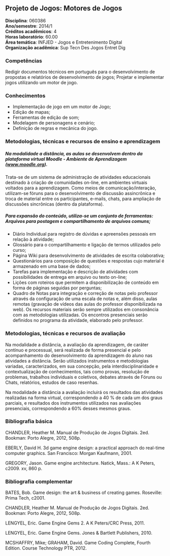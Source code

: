 ## Projeto de Jogos: Motores de Jogos

**Disciplina**:   060386  
**Ano/semestre**:  2014/1  
**Créditos acadêmicos**: 4  
**Horas laboratório**: 60.00  
**Área temática**:  INFJED - Jogos e Entretenimento Digital  
**Organização acadêmica**: Sup Tecn Des Jogos Entret Dig  

### Competências

Redigir documentos técnicos em português para o desenvolvimento de propostas e relatórios de desenvolvimento de jogos;
Projetar e implementar jogos utilizando um motor de jogo.

### Conhecimentos

* Implementação de jogo em um motor de Jogo;
* Edição de mapas;
* Ferramentas de edição de som;
* Modelagem de personagens e cenário;
* Definição de regras e mecânica do jogo.

### Metodologias, técnicas e recursos de ensino e aprendizagem

##### Na modalidade a distância, as aulas se desenvolvem dentro da plataforma virtual Moodle - Ambiente de Aprendizagem (www.moodle.org). 
Trata-se de um sistema de administração de atividades educacionais destinado à criação de comunidades on-line, em ambientes virtuais voltados para a aprendizagem. Como meios de comunicação/interação, utilizam-se fóruns para o desenvolvimento de discussão assincrônica e troca de material entre os participantes, e-mails, chats, para ampliação de discussões sincrônicas (dentro da plataforma). 

##### Para expansão do conteúdo, utiliza-se um conjunto de ferramentas: Arquivos para postagem e compartilhamento de arquivos comuns; 

* Diário Individual para registro de dúvidas e apreensões pessoais em relação à atividade;  
* Glossário para o compartilhamento e ligação de termos utilizados pelo curso;  
* Página Wiki para desenvolvimento de atividades de escrita colaborativa;  
* Questionários para composição de questões e respostas cujo material é armazenado em uma base de dados;  
* Tarefas para implementação e descrição de atividades com possibilidades de entrega em arquivo ou texto on-line;  
* Lições com roteiros que permitem a disponibilização de conteúdo em forma de páginas seguidas por perguntas;  
* Quadro de Notas para integração e correção de notas pelo professor através da configuração de uma escala de notas e, além disso, aulas remotas (gravação de vídeos das aulas do professor disponibilizada na web). Os recursos materiais serão sempre utilizados em consonância com as metodologias utilizadas. Os encontros presenciais serão definidos no programa da atividade, elaborado pelo professor.


### Metodologias, técnicas e recursos de avaliação

Na modalidade a distância, a avaliação da aprendizagem, de caráter contínuo e processual, será realizada de forma presencial e pelo acompanhamento do desenvolvimento da aprendizagem do aluno nas atividades a distância. Serão utilizados instrumentos e metodologias variadas, caracterizados, em sua concepção, pela interdisciplinaridade e contextualização de conhecimentos, tais como provas, resolução de problemas, trabalhos individuais e coletivos, debates através de Fóruns ou Chats, relatórios, estudos de caso resenhas.

Na modalidade a distância a avaliação incluirá os resultados das atividades realizadas na forma virtual, correspondendo a 40 % de cada um dos graus parciais, e resultados dos instrumentos utilizados nas avaliações presenciais, correspondendo a 60% desses mesmos graus.


### Bibliografia básica

CHANDLER, Heather M. Manual de Produção de Jogos Digitais. 2ed. Bookman: Porto Alegre, 2012, 508p.

EBERLY, David H. 3d game engine design: a practical approach do real-time computer graphics. San Francisco: Morgan Kaufmann, 2001.

GREGORY, Jason. Game engine architecture. Natick, Mass.: A K Peters, c2009. xv, 860 p.


### Bibliografia complementar

BATES, Bob. Game design: the art & business of creating games. Roseville: Prima Tech, c2001.

CHANDLER, Heather M. Manual de Produção de Jogos Digitais. 2ed. Bookman: Porto Alegre, 2012, 508p.

LENGYEL, Eric. Game Engine Gems 2. A K Peters/CRC Press, 2011.

LENGYEL, Eric. Game Engine Gems. Jones & Bartlett Publishers, 2010.

MCSHAFFRY, Mike; GRAHAM, David. Game Coding Complete, Fourth Edition. Course Technology PTR, 2012.